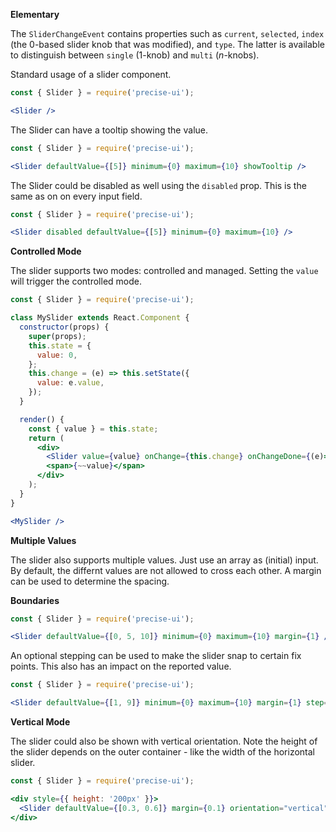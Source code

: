 **Elementary**

The `SliderChangeEvent` contains properties such as `current`, `selected`, `index` (the 0-based slider knob that was modified), and `type`. The latter is available to distinguish between `single` (1-knob) and `multi` (*n*-knobs).

Standard usage of a slider component.

```jsx
const { Slider } = require('precise-ui');

<Slider />
```

The Slider can have a tooltip showing the value.

```jsx
const { Slider } = require('precise-ui');

<Slider defaultValue={[5]} minimum={0} maximum={10} showTooltip />
```

The Slider could be disabled as well using the `disabled` prop. This is the same as on on every input field.

```jsx
const { Slider } = require('precise-ui');

<Slider disabled defaultValue={[5]} minimum={0} maximum={10} />
```

**Controlled Mode**

The slider supports two modes: controlled and managed. Setting the `value` will trigger the controlled mode.

```jsx
const { Slider } = require('precise-ui');

class MySlider extends React.Component {
  constructor(props) {
    super(props);
    this.state = {
      value: 0,
    };
    this.change = (e) => this.setState({
      value: e.value,
    });
  }

  render() {
    const { value } = this.state;
    return (
      <div>
        <Slider value={value} onChange={this.change} onChangeDone={(e)=>console.log(e.value)} minimum={0} maximum={100} />
        <span>{~~value}</span>
      </div>
    );
  }
}

<MySlider />
```

**Multiple Values**

The slider also supports multiple values. Just use an array as (initial) input. By default, the differnt values are not allowed to cross each other. A margin can be used to determine the spacing.

**Boundaries**

```jsx
const { Slider } = require('precise-ui');

<Slider defaultValue={[0, 5, 10]} minimum={0} maximum={10} margin={1} />
```

An optional stepping can be used to make the slider snap to certain fix points. This also has an impact on the reported value.

```jsx
const { Slider } = require('precise-ui');

<Slider defaultValue={[1, 9]} minimum={0} maximum={10} margin={1} step={0.5} />
```

**Vertical Mode**

The slider could also be shown with vertical orientation. Note the height of the slider depends on the outer container - like the width of the horizontal slider.

```jsx
const { Slider } = require('precise-ui');

<div style={{ height: '200px' }}>
  <Slider defaultValue={[0.3, 0.6]} margin={0.1} orientation="vertical" showTooltip />
</div>
```

